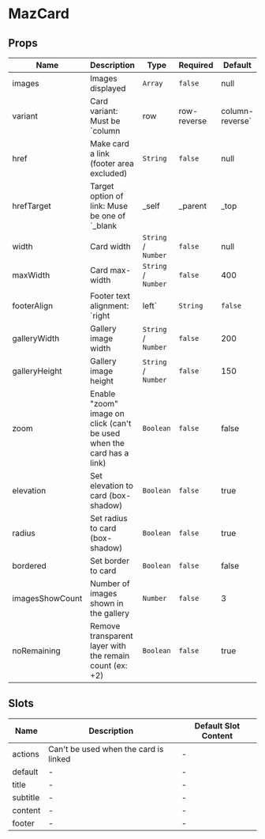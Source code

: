 # MazCard

## Props

<!-- @vuese:MazCard:props:start -->

| Name            | Description                                                                         | Type                | Required | Default |
| --------------- | ----------------------------------------------------------------------------------- | ------------------- | -------- | ------- |
| images          | Images displayed                                                                    | `Array`             | `false`  | null    |
| variant         | Card variant: Must be `column | row | row-reverse | column-reverse`                 | `String`            | `false`  | column  |
| href            | Make card a link (footer area excluded)                                             | `String`            | `false`  | null    |
| hrefTarget      | Target option of link: Muse be one of `_blank | _self | _parent | _top | framename` | `String`            | `false`  | \_self  |
| width           | Card width                                                                          | `String` / `Number` | `false`  | null    |
| maxWidth        | Card max-width                                                                      | `String` / `Number` | `false`  | 400     |
| footerAlign     | Footer text alignment: `right | left`                                               | `String`            | `false`  | right   |
| galleryWidth    | Gallery image width                                                                 | `String` / `Number` | `false`  | 200     |
| galleryHeight   | Gallery image height                                                                | `String` / `Number` | `false`  | 150     |
| zoom            | Enable "zoom" image on click (can't be used when the card has a link)               | `Boolean`           | `false`  | false   |
| elevation       | Set elevation to card (box-shadow)                                                  | `Boolean`           | `false`  | true    |
| radius          | Set radius to card (box-shadow)                                                     | `Boolean`           | `false`  | true    |
| bordered        | Set border to card                                                                  | `Boolean`           | `false`  | false   |
| imagesShowCount | Number of images shown in the gallery                                               | `Number`            | `false`  | 3       |
| noRemaining     | Remove transparent layer with the remain count (ex: +2)                             | `Boolean`           | `false`  | true    |

<!-- @vuese:MazCard:props:end -->

## Slots

<!-- @vuese:MazCard:slots:start -->

| Name     | Description                           | Default Slot Content |
| -------- | ------------------------------------- | -------------------- |
| actions  | Can't be used when the card is linked | -                    |
| default  | -                                     | -                    |
| title    | -                                     | -                    |
| subtitle | -                                     | -                    |
| content  | -                                     | -                    |
| footer   | -                                     | -                    |

<!-- @vuese:MazCard:slots:end -->
